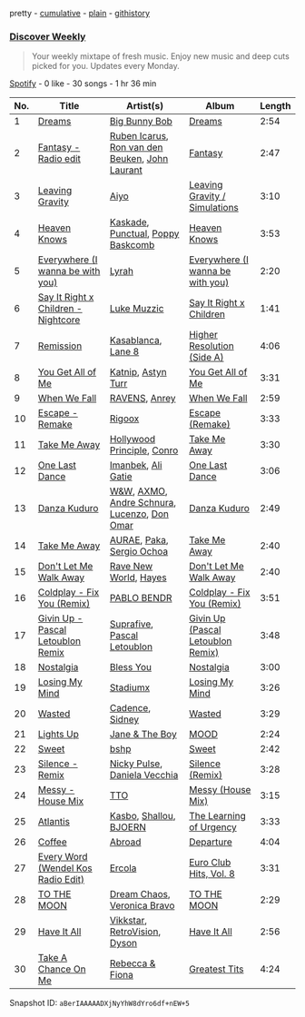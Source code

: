 pretty - [cumulative](/playlists/cumulative/37i9dQZEVXcMQ21aVFwcU6.md) - [plain](/playlists/plain/37i9dQZEVXcMQ21aVFwcU6) - [githistory](https://github.githistory.xyz/mdn522/spotify-playlist-archive/blob/main/playlists/plain/37i9dQZEVXcMQ21aVFwcU6)

### [Discover Weekly](https://open.spotify.com/playlist/37i9dQZEVXcMQ21aVFwcU6)

> Your weekly mixtape of fresh music\. Enjoy new music and deep cuts picked for you\. Updates every Monday.

[Spotify](https://open.spotify.com/user/spotify) - 0 like - 30 songs - 1 hr 36 min

| No. | Title | Artist(s) | Album | Length |
|---|---|---|---|---|
| 1 | [Dreams](https://open.spotify.com/track/56h7DGSX5ve5oMl0LpvAj1) | [Big Bunny Bob](https://open.spotify.com/artist/0y6JukYQjnKQcvRltOWUQ9) | [Dreams](https://open.spotify.com/album/7bvYdFMp4ghiI34L5AF1Kt) | 2:54 |
| 2 | [Fantasy \- Radio edit](https://open.spotify.com/track/641R6KoHjJUOX02kvW9hc5) | [Ruben Icarus](https://open.spotify.com/artist/7LnC4FZQDZHB1QL4PRxp5M), [Ron van den Beuken](https://open.spotify.com/artist/2A0sY7UDhv5v4hjvrhTlya), [John Laurant](https://open.spotify.com/artist/1YvKPTZCWaEen5NdFvR2p1) | [Fantasy](https://open.spotify.com/album/2NSNiXa1s973SfyT6qZkri) | 2:47 |
| 3 | [Leaving Gravity](https://open.spotify.com/track/438O99E8Dev9VDDo0O9FMa) | [Aiyo](https://open.spotify.com/artist/6CK2nmnsqef5YFU7ckNTqH) | [Leaving Gravity / Simulations](https://open.spotify.com/album/49dKgcENfdJvQzPDtkWByi) | 3:10 |
| 4 | [Heaven Knows](https://open.spotify.com/track/3TnVOV85DaxEMP02xWbQfH) | [Kaskade](https://open.spotify.com/artist/6TQj5BFPooTa08A7pk8AQ1), [Punctual](https://open.spotify.com/artist/1ocnIbhFWM9bSPrd7Hu4zF), [Poppy Baskcomb](https://open.spotify.com/artist/4STmXOXUF3UieHU46NWLVt) | [Heaven Knows](https://open.spotify.com/album/5k8cHlDuk2szbc6VlPaL5L) | 3:53 |
| 5 | [Everywhere \(I wanna be with you\)](https://open.spotify.com/track/2lh1prYnrU9tL843C6rzSq) | [Lyrah](https://open.spotify.com/artist/5JyKQ4MQ2HkU1n1BYiKMWW) | [Everywhere \(I wanna be with you\)](https://open.spotify.com/album/79PJhpCEtArNZ9paa2jOjw) | 2:20 |
| 6 | [Say It Right x Children \- Nightcore](https://open.spotify.com/track/5xLsCWe2fA4YyX1EtxfxyT) | [Luke Muzzic](https://open.spotify.com/artist/2P4sIQzRSbTjwWLApeXamY) | [Say It Right x Children](https://open.spotify.com/album/5QgZlQYgtMWuGzbaSpr5Ne) | 1:41 |
| 7 | [Remission](https://open.spotify.com/track/0DimYjz6x7zeKsZpXt0Bvg) | [Kasablanca](https://open.spotify.com/artist/297Z0teiCkp5s9eneWROpI), [Lane 8](https://open.spotify.com/artist/27gtK7m9vYwCyJ04zz0kIb) | [Higher Resolution \(Side A\)](https://open.spotify.com/album/7LUegyOtLkGwKalcns60bK) | 4:06 |
| 8 | [You Get All of Me](https://open.spotify.com/track/0BvJvYTy65XrWaVILKVenk) | [Katnip](https://open.spotify.com/artist/2bOcFoSypJcNgs5IaXVKMp), [Astyn Turr](https://open.spotify.com/artist/2By37PSkMs1WNuiTY0CbQl) | [You Get All of Me](https://open.spotify.com/album/568mukvGQSvoEb56ggaOXe) | 3:31 |
| 9 | [When We Fall](https://open.spotify.com/track/2gVY6igQnaFJOd80VPRF44) | [RAVENS](https://open.spotify.com/artist/5EJOD31l44fAT7hPI2rxfs), [Anrey](https://open.spotify.com/artist/7a2a36QkRDDOhyHWkDXYGw) | [When We Fall](https://open.spotify.com/album/4Qa2rTEWHwVGzn9cAGb2a2) | 2:59 |
| 10 | [Escape \- Remake](https://open.spotify.com/track/7dTr8W19jrou3Y8kLDNMU5) | [Rigoox](https://open.spotify.com/artist/3CiRRsAeYdqcxcm0HIggZD) | [Escape \(Remake\)](https://open.spotify.com/album/0kguycQwTZx9MlxcE2p6TV) | 3:33 |
| 11 | [Take Me Away](https://open.spotify.com/track/1j4nN1aIkNkZ0YkX25fjc2) | [Hollywood Principle](https://open.spotify.com/artist/6ldZGvFDjs6KafLouTBHJ9), [Conro](https://open.spotify.com/artist/1BAdSa5cdtCNLbvT7gWmtJ) | [Take Me Away](https://open.spotify.com/album/0fCsGnGCJnWfY3BWur6JS9) | 3:30 |
| 12 | [One Last Dance](https://open.spotify.com/track/07B9SsrBhdpcVBGb7vOKYL) | [Imanbek](https://open.spotify.com/artist/5rGrDvrLOV2VV8SCFVGWlj), [Ali Gatie](https://open.spotify.com/artist/4rTv3Ejc7hKMtmoBOK1B4T) | [One Last Dance](https://open.spotify.com/album/4YYQxEE1F9q99lwD6HEzzJ) | 3:06 |
| 13 | [Danza Kuduro](https://open.spotify.com/track/1z1WFjgfl2W1OaiLeIULmd) | [W&W](https://open.spotify.com/artist/2rTo8KIkBTFjQS7VvaKYQ4), [AXMO](https://open.spotify.com/artist/5QWt56OIzFSPRpD7VeRkbc), [Andre Schnura](https://open.spotify.com/artist/1kVBxbzTGmSjLrr3dPioHK), [Lucenzo](https://open.spotify.com/artist/5bv5RplEOwdCvhq0EILh9E), [Don Omar](https://open.spotify.com/artist/33ScadVnbm2X8kkUqOkC6Z) | [Danza Kuduro](https://open.spotify.com/album/0kl2hBWbTRfLWQ63zqMUG1) | 2:49 |
| 14 | [Take Me Away](https://open.spotify.com/track/6RoNqZrLjRDbUDLimIxs04) | [AURAE](https://open.spotify.com/artist/52rm6vrAD74pgFTHUoakcs), [Paka](https://open.spotify.com/artist/0Dz1fuN2UPTUYlPANyQ6tN), [Sergio Ochoa](https://open.spotify.com/artist/1L2ApNJDbYYik14z6uuMKc) | [Take Me Away](https://open.spotify.com/album/7KojeNQB1ZBcvjKCmbOjaG) | 2:40 |
| 15 | [Don't Let Me Walk Away](https://open.spotify.com/track/073Na1NdyUof5i5A7KEmXs) | [Rave New World](https://open.spotify.com/artist/4ko7cVxrcdvwdRkkmiNcRI), [Hayes](https://open.spotify.com/artist/3Kt54LmUUFohHUBMQyeJnp) | [Don't Let Me Walk Away](https://open.spotify.com/album/6KVr6jN6Vntv8I4ibcNzwf) | 2:40 |
| 16 | [Coldplay \- Fix You \(Remix\)](https://open.spotify.com/track/6I1DvAAtJ8PRaZwxfzFRFr) | [PABLO BENDR](https://open.spotify.com/artist/7fOzsBf1OZoSnthkylZSGU) | [Coldplay \- Fix You \(Remix\)](https://open.spotify.com/album/64dXhfhAUERjt3rX08JLqR) | 3:51 |
| 17 | [Givin Up \- Pascal Letoublon Remix](https://open.spotify.com/track/0xhQazhejGTrcaOD1R5dBE) | [Suprafive](https://open.spotify.com/artist/2louipoTEuHwO4gXQIHAMP), [Pascal Letoublon](https://open.spotify.com/artist/0oXTS2yHUnuji1R7kc9J9a) | [Givin Up \(Pascal Letoublon Remix\)](https://open.spotify.com/album/7IwCHAUZtsFGAwLzNazhIO) | 3:48 |
| 18 | [Nostalgia](https://open.spotify.com/track/4ZuEukSYORnCT1nAH5cBqa) | [Bless You](https://open.spotify.com/artist/0YFOK5sYNqbCJEgD0xOti9) | [Nostalgia](https://open.spotify.com/album/59b3Q9ZOa9TXkCEejcwXCD) | 3:00 |
| 19 | [Losing My Mind](https://open.spotify.com/track/6te56mPuSF2PZAWKSJnTVA) | [Stadiumx](https://open.spotify.com/artist/0DRf6JJDQnRnz0Yp209CmH) | [Losing My Mind](https://open.spotify.com/album/4bWx8TPf6vHXYvKLS1JH9L) | 3:26 |
| 20 | [Wasted](https://open.spotify.com/track/2yOAGHxbYA6la34D6hGlxa) | [Cadence](https://open.spotify.com/artist/2GXTCh27OeQa4ee7fTs1ha), [Sidney](https://open.spotify.com/artist/4nlincxLK6HxbApSH1MCR8) | [Wasted](https://open.spotify.com/album/4GkJJbPmm3jA5vQbuJqdQk) | 3:29 |
| 21 | [Lights Up](https://open.spotify.com/track/5SybdentOX84LjtdbORDcS) | [Jane & The Boy](https://open.spotify.com/artist/3KZ4GEQBp2q7PsRroeprC8) | [MOOD](https://open.spotify.com/album/4JPmgX6BYuywRN6pmdD8Q0) | 2:24 |
| 22 | [Sweet](https://open.spotify.com/track/3Drahwwo6t93GENXoeXZNl) | [bshp](https://open.spotify.com/artist/2RV0VshxVfkduUIHn0PLzJ) | [Sweet](https://open.spotify.com/album/4oML7p2MFYhFE9lrtZhx2G) | 2:42 |
| 23 | [Silence \- Remix](https://open.spotify.com/track/2NKElCfc9RHIf4HvrthjrB) | [Nicky Pulse](https://open.spotify.com/artist/0PnoQs7Ed8Y0RvJGWrqie4), [Daniela Vecchia](https://open.spotify.com/artist/2RmULtlnMKGWCDXPxkNK4z) | [Silence \(Remix\)](https://open.spotify.com/album/4dqGn2LghkydqXwVP24u2U) | 3:28 |
| 24 | [Messy \- House Mix](https://open.spotify.com/track/6u8I64QOsU07d2kFRf7vof) | [TTO](https://open.spotify.com/artist/6ZwMBC1nNUHmgHjL4UAowI) | [Messy \(House Mix\)](https://open.spotify.com/album/7EOhow4iXoc4DXzx10XB5C) | 3:15 |
| 25 | [Atlantis](https://open.spotify.com/track/6CFR1NpsabMPv1hqDPm1qv) | [Kasbo](https://open.spotify.com/artist/1ikID9RZZMvkuBGDWrqajq), [Shallou](https://open.spotify.com/artist/7C3Cbtr2PkH2l4tOGhtCsk), [BJOERN](https://open.spotify.com/artist/7fNc8ClzpuYFYVhBOmD6aN) | [The Learning of Urgency](https://open.spotify.com/album/7uAP4tFWMugcNZOrk5xBED) | 3:33 |
| 26 | [Coffee](https://open.spotify.com/track/0cuvkojX6QbHAdX4f025L3) | [Abroad](https://open.spotify.com/artist/52bjb93yzh8uzbJkO94zft) | [Departure](https://open.spotify.com/album/3IhoPh71TKIxO0px0yrA6C) | 4:04 |
| 27 | [Every Word \(Wendel Kos Radio Edit\)](https://open.spotify.com/track/4GrJ6PbPGbhC7BW9iGYoXV) | [Ercola](https://open.spotify.com/artist/7MocD7vMCHqPu8KV33lSLa) | [Euro Club Hits, Vol\. 8](https://open.spotify.com/album/6pieOjlnJGe6kAkJljUj6r) | 3:31 |
| 28 | [TO THE MOON](https://open.spotify.com/track/64HmwqnMnp8Hna6gkLKYfA) | [Dream Chaos](https://open.spotify.com/artist/3b2q69EvD3tLQDKiYSd5uo), [Veronica Bravo](https://open.spotify.com/artist/3xIHOffeC188QWHIiCaLXr) | [TO THE MOON](https://open.spotify.com/album/340UKThfla2XbE3Hd6xME4) | 2:29 |
| 29 | [Have It All](https://open.spotify.com/track/6hR4plghLBRSbXEf2wNvsX) | [Vikkstar](https://open.spotify.com/artist/3wE6Lb4RCyPMoXsnXV0ZPC), [RetroVision](https://open.spotify.com/artist/6heMlLFM6RDDHRz99uKMqS), [Dyson](https://open.spotify.com/artist/5LWQLBPNcQrzUtg5imjz67) | [Have It All](https://open.spotify.com/album/2YEjMz4R5PEz69Qc5b2LtY) | 2:56 |
| 30 | [Take A Chance On Me](https://open.spotify.com/track/6KJBwR1yrqviwL31XRpu3n) | [Rebecca & Fiona](https://open.spotify.com/artist/6rgEPiKjowlMKZC1DF6W75) | [Greatest Tits](https://open.spotify.com/album/3yZSOcz06tt6XFh5sWGnkI) | 4:24 |

Snapshot ID: `aBerIAAAAADXjNyYhW8dYro6df+nEW+5`
